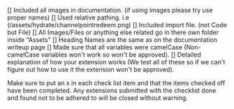 [] Included all images in documentation. (if using images please try use proper names)
[] Used relative pathing. i.e (/assets/hydrate/channelpointredeem.png)
[] Included import file. (not Code but File)
[] All Images/Files or anything else related go in there own folder inside "Assets"
[] Heading Names are the same as on the documentation writeup page
[] Made sure that all variables were camelCase (Non-camelCase variables won't work so won't be approved).
[] Detailed explanation of how your extension works (We test all of these so if we can't figure out how to use it the extension won't be approved).

Make sure to put an x in each check list item and that the items checked off have been completed.
Any extensions submitted with the checklist done and found not to be adhered to will be closed without warning.
